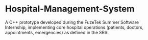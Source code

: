 # Hospital-Management-System
A C++ prototype developed during the FuzeTek Summer Software Internship, implementing core hospital operations (patients, doctors, appointments, emergencies) as defined in the SRS.
